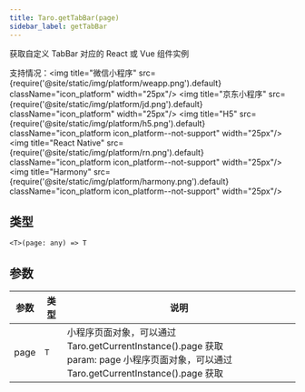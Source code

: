 ```yaml
---
title: Taro.getTabBar(page)
sidebar_label: getTabBar
---
```


获取自定义 TabBar 对应的 React 或 Vue 组件实例

支持情况：<img title="微信小程序" src={require('@site/static/img/platform/weapp.png').default} className="icon_platform" width="25px"/> <img title="京东小程序" src={require('@site/static/img/platform/jd.png').default} className="icon_platform" width="25px"/> <img title="H5" src={require('@site/static/img/platform/h5.png').default} className="icon_platform icon_platform--not-support" width="25px"/> <img title="React Native" src={require('@site/static/img/platform/rn.png').default} className="icon_platform icon_platform--not-support" width="25px"/> <img title="Harmony" src={require('@site/static/img/platform/harmony.png').default} className="icon_platform icon_platform--not-support" width="25px"/>

## 类型

```tsx
<T>(page: any) => T
```

## 参数

| 参数 | 类型 | 说明 |
| --- | --- | --- |
| page | `T` | 小程序页面对象，可以通过 Taro.getCurrentInstance().page 获取<br />param: page 小程序页面对象，可以通过 Taro.getCurrentInstance().page 获取 |
